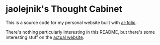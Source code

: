 # jaolejnik's Thought Cabinet

This is a source code for my personal website built with [al-folio](https://github.com/alshedivat/al-folio).

There's nothing particularly interesting in this README, but there's some interesting stuff on the [actual website](https://jaolejnik.github.io/).
